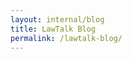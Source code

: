 ```yaml
---
layout: internal/blog
title: LawTalk Blog
permalink: /lawtalk-blog/
---
```


<!--- This child document initializes the page in Jekyll. -->